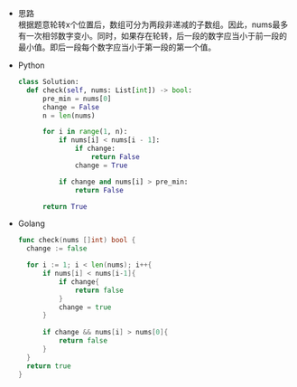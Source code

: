 + 思路     
  根据题意轮转x个位置后，数组可分为两段非递减的子数组。因此，nums最多有一次相邻数字变小。同时，如果存在轮转，后一段的数字应当小于前一段的最小值。即后一段每个数字应当小于第一段的第一个值。    

+ Python 
  ```python
  class Solution:
    def check(self, nums: List[int]) -> bool:
        pre_min = nums[0]
        change = False
        n = len(nums)

        for i in range(1, n):
            if nums[i] < nums[i - 1]:
                if change:
                    return False
                change = True

            if change and nums[i] > pre_min:
                return False

        return True
  ```

+ Golang
  ```go
  func check(nums []int) bool {
    change := false

    for i := 1; i < len(nums); i++{
        if nums[i] < nums[i-1]{
            if change{
                return false
            }
            change = true
        }
        
        if change && nums[i] > nums[0]{
            return false
        }
    }
    return true
  }
  ```
    
